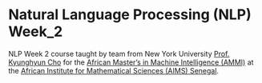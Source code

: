 # Natural Language Processing (NLP) Week_2

NLP Week 2 course taught by team from New York University [Prof. Kyunghyun Cho]() for the  [African Master’s in Machine Intelligence (AMMI)](https://aimsammi.org/) at the [ African Institute for Mathematical Sciences (AIMS) Senegal](https://aims-senegal.org/).
